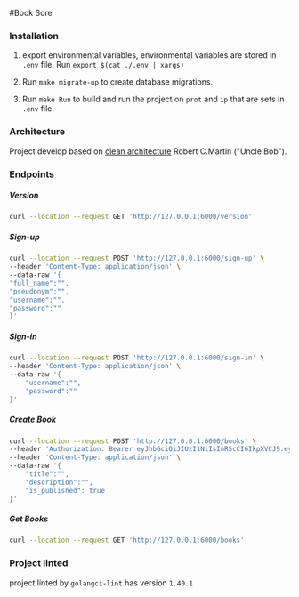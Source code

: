 #Book Sore

### Installation

1. export environmental variables, environmental variables are stored in `.env` file.
   Run `export $(cat ./.env | xargs)`


2. Run `make migrate-up` to create database migrations.

3. Run `make Run` to build and run the project on `prot` and `ip` that are sets in `.env` file.

### Architecture

Project develop based on [clean architecture](https://blog.cleancoder.com/uncle-bob/2012/08/13/the-clean-architecture.html)
Robert C.Martin ("Uncle Bob").

### Endpoints

##### Version
```bash 
curl --location --request GET 'http://127.0.0.1:6000/version'
```
##### Sign-up
```bash 
curl --location --request POST 'http://127.0.0.1:6000/sign-up' \
--header 'Content-Type: application/json' \
--data-raw '{
"full_name":"",
"pseudonym":"",
"username":"",
"password":""
}'
```
##### Sign-in
```bash 
curl --location --request POST 'http://127.0.0.1:6000/sign-in' \
--header 'Content-Type: application/json' \
--data-raw '{
    "username":"",
    "password":""
}'
```

##### Create Book
```bash 
curl --location --request POST 'http://127.0.0.1:6000/books' \
--header 'Authorization: Bearer eyJhbGciOiJIUzI1NiIsInR5cCI6IkpXVCJ9.eyJ1c2VyX2lkIjoiOGM2ZTdhODYtNGUwYi00MDU3LWI1YzEtOTU5MWNlOWQwZThhIiwiZXhwIjoxNjIzMzMxNDk3fQ.6aAoIWgvOECERzbsspazqEanWaHPs70mIgO4jdvN2ps' \
--header 'Content-Type: application/json' \
--data-raw '{
    "title":"",
    "description":"",
    "is_published": true
}'
```
##### Get Books
```bash 
curl --location --request GET 'http://127.0.0.1:6000/books'
```

### Project linted
project linted by `golangci-lint` has version `1.40.1`